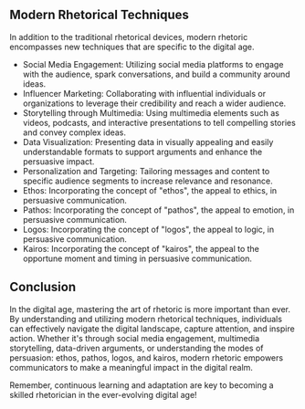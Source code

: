 ## Modern Rhetorical Techniques

In addition to the traditional rhetorical devices, modern rhetoric encompasses new techniques that are specific to the digital age.

- Social Media Engagement: Utilizing social media platforms to engage with the audience, spark conversations, and build a community around ideas.
- Influencer Marketing: Collaborating with influential individuals or organizations to leverage their credibility and reach a wider audience.
- Storytelling through Multimedia: Using multimedia elements such as videos, podcasts, and interactive presentations to tell compelling stories and convey complex ideas.
- Data Visualization: Presenting data in visually appealing and easily understandable formats to support arguments and enhance the persuasive impact.
- Personalization and Targeting: Tailoring messages and content to specific audience segments to increase relevance and resonance.
- Ethos: Incorporating the concept of "ethos", the appeal to ethics, in persuasive communication.
- Pathos: Incorporating the concept of "pathos", the appeal to emotion, in persuasive communication.
- Logos: Incorporating the concept of "logos", the appeal to logic, in persuasive communication.
- Kairos: Incorporating the concept of "kairos", the appeal to the opportune moment and timing in persuasive communication.


## Conclusion

In the digital age, mastering the art of rhetoric is more important than ever. By understanding and utilizing modern rhetorical techniques, individuals can effectively navigate the digital landscape, capture attention, and inspire action. Whether it's through social media engagement, multimedia storytelling, data-driven arguments, or understanding the modes of persuasion: ethos, pathos, logos, and kairos, modern rhetoric empowers communicators to make a meaningful impact in the digital realm.

Remember, continuous learning and adaptation are key to becoming a skilled rhetorician in the ever-evolving digital age!